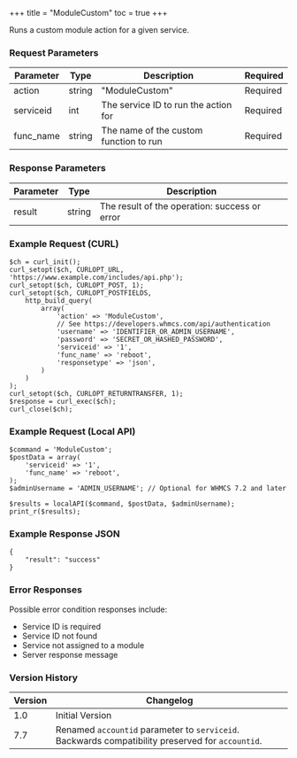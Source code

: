 +++
title = "ModuleCustom"
toc = true
+++

Runs a custom module action for a given service.

### Request Parameters

| Parameter | Type | Description | Required |
| --------- | ---- | ----------- | -------- |
| action | string | "ModuleCustom" | Required |
| serviceid | int | The service ID to run the action for | Required |
| func_name | string | The name of the custom function to run | Required |

### Response Parameters

| Parameter | Type | Description |
| --------- | ---- | ----------- |
| result | string | The result of the operation: success or error |


### Example Request (CURL)

```
$ch = curl_init();
curl_setopt($ch, CURLOPT_URL, 'https://www.example.com/includes/api.php');
curl_setopt($ch, CURLOPT_POST, 1);
curl_setopt($ch, CURLOPT_POSTFIELDS,
    http_build_query(
        array(
            'action' => 'ModuleCustom',
            // See https://developers.whmcs.com/api/authentication
            'username' => 'IDENTIFIER_OR_ADMIN_USERNAME',
            'password' => 'SECRET_OR_HASHED_PASSWORD',
            'serviceid' => '1',
            'func_name' => 'reboot',
            'responsetype' => 'json',
        )
    )
);
curl_setopt($ch, CURLOPT_RETURNTRANSFER, 1);
$response = curl_exec($ch);
curl_close($ch);
```


### Example Request (Local API)

```
$command = 'ModuleCustom';
$postData = array(
    'serviceid' => '1',
    'func_name' => 'reboot',
);
$adminUsername = 'ADMIN_USERNAME'; // Optional for WHMCS 7.2 and later

$results = localAPI($command, $postData, $adminUsername);
print_r($results);
```


### Example Response JSON

```
{
    "result": "success"
}
```


### Error Responses

Possible error condition responses include:

* Service ID is required
* Service ID not found
* Service not assigned to a module
* Server response message


### Version History

| Version | Changelog |
| ------- | --------- |
| 1.0 | Initial Version |
| 7.7 | Renamed `accountid` parameter to `serviceid`. Backwards compatibility preserved for `accountid`. |
